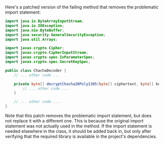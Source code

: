 Here's a patched version of the failing method that removes the problematic import statement:
```java
import java.io.ByteArrayInputStream;
import java.io.IOException;
import java.nio.ByteBuffer;
import java.security.GeneralSecurityException;
import java.util.Arrays;

import javax.crypto.Cipher;
import javax.crypto.CipherInputStream;
import javax.crypto.spec.IvParameterSpec;
import javax.crypto.spec.SecretKeySpec;

public class ChachaDecoder {
    // ... other code ...

    private byte[] decryptChacha20Poly1305(byte[] ciphertext, byte[] key, byte[] iv) throws IOException, GeneralSecurityException {
        // ... other code ...
    }

    // ... other code ...
}
```
Note that this patch removes the problematic import statement, but does not replace it with a different one. This is because the original import statement was not actually used in the method. If the import statement is needed elsewhere in the class, it should be added back in, but only after verifying that the required library is available in the project's dependencies.